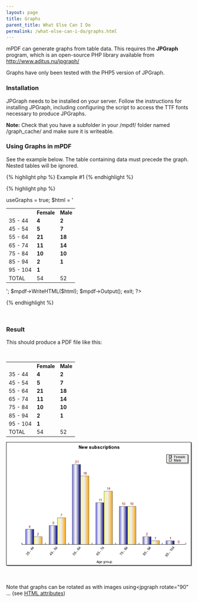 ```yaml
---
layout: page
title: Graphs
parent_title: What Else Can I Do
permalink: /what-else-can-i-do/graphs.html
---
```


<div id="bpmbook" class="bpmbook" style="direction:ltr;">
<div class="topic_user_field">
<div id="U0">
<p>mPDF can generate graphs from table data. This requires the <b>JPGraph</b> program, which is an open-source PHP library available from <a href="http://www.aditus.nu/jpgraph/" target="_blank">http://www.aditus.nu/jpgraph/</a></p>
<p>Graphs have only been tested with the PHP5 version of JPGraph.</p>
<h3>Installation</h3>
<p>JPGraph needs to be installed on your server. Follow the instructions for installing JPGraph, including configuring the script to access the TTF fonts necessary to produce JPGraphs.</p>

<div class="alert alert-info" role="alert"><b>Note:</b> Check that you have a subfolder in your /mpdf/ folder named /graph_cache/ and make sure it is writeable.</div>
<h3>Using Graphs in mPDF</h3>
<p>See the example below. The table containing data must precede the graph. Nested tables will be ignored.</p>

{% highlight php %}
Example #1
{% endhighlight %}

{% highlight php %}
<?php

<?php

include("../mpdf.php");

// This must be defined before including mpdf.php file

define("_JPGRAPH_PATH", '../../jpgraph_5/src/'); 

// Change these if necessary to the name of font files you can access from JPGraph

define("_TTF_FONT_NORMAL", 'arial.ttf');

define("_TTF_FONT_BOLD", 'arialbd.ttf');

$mpdf=new mPDF(); 

// This must be set to allow mPDF to parse table data

$mpdf->useGraphs = true;

$html = '

<table id="tbl_1"><tbody>

<tr><td></td><td><b>Female</b></td><td><b>Male</b></td></tr>

<tr><td>35 - 44</td><td><b>4</b></td><td><b>2</b></td></tr>

<tr><td>45 - 54</td><td><b>5</b></td><td><b>7</b></td></tr>

<tr><td>55 - 64</td><td><b>21</b></td><td><b>18</b></td></tr>

<tr><td>65 - 74</td><td><b>11</b></td><td><b>14</b></td></tr>

<tr><td>75 - 84</td><td><b>10</b></td><td><b>10</b></td></tr>

<tr><td>85 - 94</td><td><b>2</b></td><td><b>1</b></td></tr>

<tr><td>95 - 104</td><td><b>1</b></td><td><b></b></td></tr>

<tr><td>TOTAL</td><td>54</td><td>52</td></tr>

</tbody></table>

<jpgraph table="tbl_1" type="bar" title="New subscriptions" label-y="% patients" label-x="Age group" series="cols" data-row-end="-1" show-values="1" width="600" legend-overlap="1" hide-grid="1" hide-y-axis="1" />

';

$mpdf->WriteHTML($html);

$mpdf->Output();

exit;

?>
{% endhighlight %}

<p>&nbsp;</p>
<h3>Result

</h3>
<p>This should produce a PDF file like this:</p>
<p>&nbsp;</p>
<table id="tbl_1" class="bpmNoLines"> <tbody>
<tr>
<td>&nbsp;</td>
<td><b>Female</b></td>
<td><b>Male</b></td>
</tr>
<tr>
<td>35 - 44</td>
<td><b>4</b></td>
<td><b>2</b></td>
</tr>
<tr>
<td>45 - 54</td>
<td><b>5</b></td>
<td><b>7</b></td>
</tr>
<tr>
<td>55 - 64</td>
<td><b>21</b></td>
<td><b>18</b></td>
</tr>
<tr>
<td>65 - 74</td>
<td><b>11</b></td>
<td><b>14</b></td>
</tr>
<tr>
<td>75 - 84</td>
<td><b>10</b></td>
<td><b>10</b></td>
</tr>
<tr>
<td>85 - 94</td>
<td><b>2</b></td>
<td><b>1</b></td>
</tr>
<tr>
<td>95 - 104</td>
<td><b>1</b></td>
<td>&nbsp;</td>
</tr>
<tr>
<td>TOTAL</td>
<td>54</td>
<td>52</td>
</tr>
</tbody> </table>
<p><img src="files/images/example_graph.png" alt="example_graph.png" /></p>
<p>&nbsp;</p>
<p>Note that graphs can be rotated as with images using&lt;jpgraph rotate="90" ... (see <a href="{{ "/html-support/html-attributes.html" | prepend: site.baseurl }}">HTML attributes</a>)</p>
</div>
</div>

